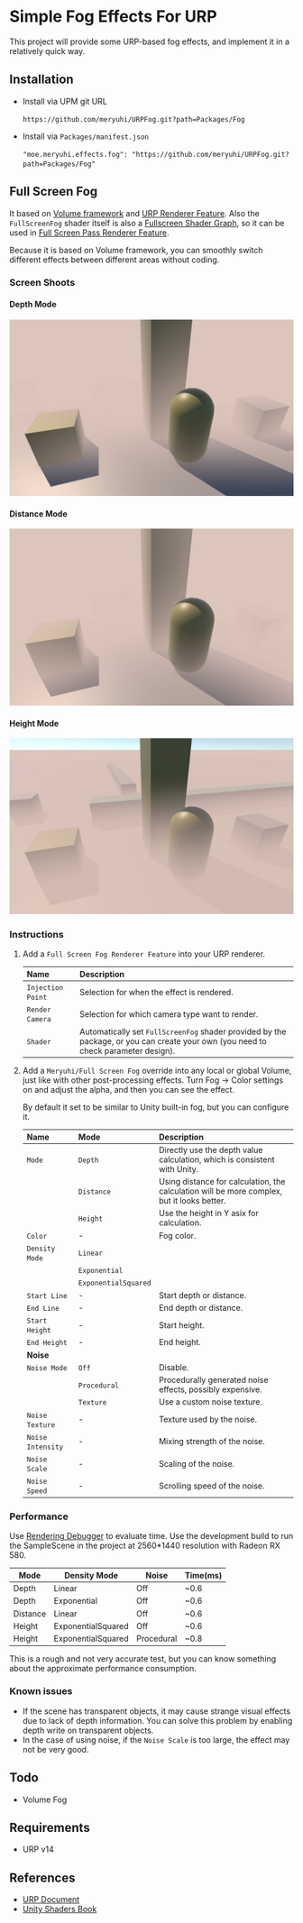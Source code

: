 # Simple Fog Effects For URP

This project will provide some URP-based fog effects, and implement it in a relatively quick way.

## Installation

- Install via UPM git URL

  `https://github.com/meryuhi/URPFog.git?path=Packages/Fog`

- Install via `Packages/manifest.json`

  `"moe.meryuhi.effects.fog": "https://github.com/meryuhi/URPFog.git?path=Packages/Fog"`

## Full Screen Fog

It based on [Volume framework](https://docs.unity3d.com/Packages/com.unity.render-pipelines.universal@14.0/manual/Volumes.html) and [URP Renderer Feature](https://docs.unity3d.com/Packages/com.unity.render-pipelines.universal@14.0/manual/urp-renderer-feature.html). Also the `FullScreenFog` shader itself is also a [Fullscreen Shader Graph](https://docs.unity3d.com/Packages/com.unity.render-pipelines.universal@14.0/manual/post-processing/custom-post-processing.html), so it can be used in [Full Screen Pass Renderer Feature](https://docs.unity3d.com/Packages/com.unity.render-pipelines.universal@14.0/manual/renderer-features/renderer-feature-full-screen-pass.html).

Because it is based on Volume framework, you can smoothly switch different effects between different areas without coding.

### Screen Shoots

#### Depth Mode
![Depth Mode](Images/FullScreenFogDepth.jpg)
#### Distance Mode
![Distance Mode](Images/FullScreenFogDistance.jpg)
#### Height Mode
![Height Mode](Images/FullScreenFogHeight.jpg)

### Instructions

1. Add a `Full Screen Fog Renderer Feature` into your URP renderer.

    | Name              | Description                                                                                                                        |
    | ----------------- | ---------------------------------------------------------------------------------------------------------------------------------- |
    | `Injection Point` | Selection for when the effect is rendered.                                                                                         |
    | `Render Camera`   | Selection for which camera type want to render.                                                                                    |
    | `Shader`          | Automatically set `FullScreenFog` shader provided by the package, or you can create your own (you need to check parameter design). |

2. Add a `Meryuhi/Full Screen Fog` override into any local or global Volume, just like with other post-processing effects. Turn Fog -> Color settings on and adjust the alpha, and then you can see the effect.

    By default it set to be similar to Unity built-in fog, but you can configure it.

    | Name              | Mode                 | Description                                                                                |
    | ----------------- | -------------------- | ------------------------------------------------------------------------------------------ |
    | `Mode`            | `Depth`              | Directly use the depth value calculation, which is consistent with Unity.                  |
    |                   | `Distance`           | Using distance for calculation, the calculation will be more complex, but it looks better. |
    |                   | `Height`             | Use the height in Y asix for calculation.                                                  |
    | `Color`           | -                    | Fog color.                                                                                 |
    | `Density Mode`    | `Linear`             |                                                                                            |
    |                   | `Exponential`        |                                                                                            |
    |                   | `ExponentialSquared` |
    | `Start Line`      | -                    | Start depth or distance.                                                                   |
    | `End Line`        | -                    | End depth or distance.                                                                     |
    | `Start Height`    | -                    | Start height.                                                                              |
    | `End Height`      | -                    | End height.                                                                                |
    | **Noise**         |
    | `Noise Mode`      | `Off`                | Disable.                                                                                   |
    |                   | `Procedural`         | Procedurally generated noise effects, possibly expensive.                                  |
    |                   | `Texture`            | Use a custom noise texture.                                                                |
    | `Noise Texture`   | -                    | Texture used by the noise.                                                                 |
    | `Noise Intensity` | -                    | Mixing strength of the noise.                                                              |
    | `Noise Scale`     | -                    | Scaling of the noise.                                                                      |
    | `Noise Speed`     | -                    | Scrolling speed of the noise.                                                              |

### Performance

Use [Rendering Debugger](https://docs.unity3d.com/Packages/com.unity.render-pipelines.universal@14.0/manual/features/rendering-debugger.html) to evaluate time. 
Use the development build to run the SampleScene in the project at 2560*1440 resolution with Radeon RX 580.

| Mode     | Density Mode       | Noise      | Time(ms) |
| -------- | ------------------ | ---------- | -------- |
| Depth    | Linear             | Off        | ~0.6     |
| Depth    | Exponential        | Off        | ~0.6     |
| Distance | Linear             | Off        | ~0.6     |
| Height   | ExponentialSquared | Off        | ~0.6     |
| Height   | ExponentialSquared | Procedural | ~0.8     |

This is a rough and not very accurate test, but you can know something about the approximate performance consumption.

### Known issues

- If the scene has transparent objects, it may cause strange visual effects due to lack of depth information. You can solve this problem by enabling depth write on transparent objects.
- In the case of using noise, if the `Noise Scale` is too large, the effect may not be very good.

## Todo

- Volume Fog

## Requirements

- URP v14

## References

- [URP Document](https://docs.unity3d.com/Packages/com.unity.render-pipelines.universal@14.0)
- [Unity Shaders Book](https://github.com/candycat1992/Unity_Shaders_Book)